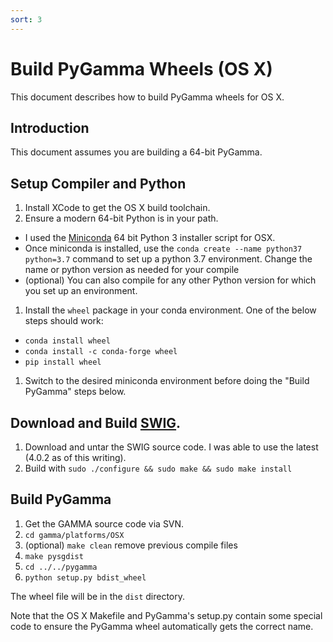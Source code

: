 ```yaml
---
sort: 3
---
```


# Build PyGamma Wheels (OS X)

This document describes how to build PyGamma wheels for OS X.

## Introduction

This document assumes you are building a 64-bit PyGamma.

## Setup Compiler and Python

1. Install XCode to get the OS X build toolchain.
1. Ensure a modern 64-bit Python is in your path. 
 - I used the [Miniconda](https://docs.conda.io/en/latest/miniconda.html) 64 bit Python 3 installer script for OSX. 
 - Once miniconda is installed, use the `conda create --name python37 python=3.7` command to set up a python 3.7 environment. Change the name or python version as needed for your compile
 - (optional) You can also compile for any other Python version for which you set up an environment. 
1. Install the `wheel` package in your conda environment. One of the below steps should work:
 - `conda install wheel`
 - `conda install -c conda-forge wheel`
 - `pip install wheel`
1. Switch to the desired miniconda environment before doing the "Build PyGamma" steps below.

## Download and Build [SWIG](http://www.swig.org).

1. Download and untar the SWIG source code. I was able to use the latest (4.0.2 as of this writing).
1. Build with `sudo ./configure && sudo make && sudo make install`


## Build PyGamma

1. Get the GAMMA source code via SVN.
1. `cd gamma/platforms/OSX`
1. (optional) `make clean`          remove previous compile files
1. `make pysgdist`
1. `cd ../../pygamma`
1. `python setup.py bdist_wheel`

The wheel file will be in the `dist` directory.

Note that the OS X Makefile and PyGamma's setup.py contain some special code to ensure the PyGamma wheel automatically gets the correct name. 